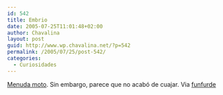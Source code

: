 ```yaml
---
id: 542
title: Embrio
date: 2005-07-25T11:01:48+02:00
author: Chavalina
layout: post
guid: http://www.wp.chavalina.net/?p=542
permalink: /2005/07/25/post-542/
categories:
  - Curiosidades
---
```

<a href="http://www.forbes.com/lifestyle/2003/11/04/cx_dl_1104vow.html" target="_blank">Menuda moto</a>. Sin embargo, parece que no acabó de cuajar. Via <a href="http://funfurde.blogspot.com/2005/07/embrio.html" target="_blank">funfurde</a>